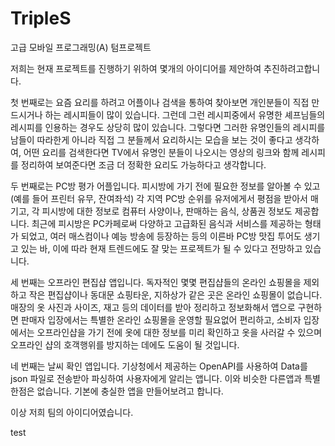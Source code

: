 # TripleS

고급 모바일 프로그래밍(A) 텀프로젝트

저희는 현재 프로젝트를 진행하기 위하여 몇개의 아이디어를 제안하여 추진하려고합니다.

첫 번째로는 요즘 요리를 하려고 어플이나 검색을 통하여 찾아보면 개인분들이 직접 만드시거나 하는 레시피들이 많이 있습니다.
그런데 그런 레시피중에서 유명한 셰프님들의 레시피를 인용하는 경우도 상당히 많이 있습니다. 그렇다면 그러한 유명인들의 레시피를 남들이 따라한게 아니라 직접 그 분들께서 요리하시는 모습을 보는 것이 좋다고 생각하여, 어떤 요리를 검색한다면 TV에서 유명인 분들이 나오시는 영상의 링크와 함께 레시피를 정리하여 보여준다면 조금 더 정확한 요리도 가능하다고 생각합니다.

두 번째로는 PC방 평가 어플입니다. 피시방에 가기 전에 필요한 정보를 알아볼 수 있고 (예를 들어 프린터 유무, 잔여좌석) 각 지역 PC방 순위를 유저에게서 평점을 받아서 매기고, 각 피시방에 대한 정보로 컴퓨터 사양이나, 판매하는 음식, 상품권 정보도 제공합니다. 최근에 피시방은 PC카페로써 다양하고 고급화된 음식과 서비스를 제공하는 형태가 되었고, 여러 매스컴이나 예능 방송에 등장하는 등의 이른바 PC방 맛집 투어도 생기고 있는 바, 이에 따라 현재 트렌드에도 잘 맞는 프로젝트가 될 수 있다고 전망하고 있습니다.

세 번째는 오프라인 편집샵 앱입니다. 독자적인 몇몇 편집샵들의 온라인 쇼핑몰을 제외하고 작은 편집샵이나 동대문 쇼핑타운, 지하상가 같은 곳은 온라인 쇼핑몰이 없습니다. 매장의 옷 사진과 사이즈, 재고 등의 데이터를 받아 정리하고 정보화해서 앱으로 구현하면 판매자 입장에서는 특별한 온라인 쇼핑몰을 운영할 필요없어 편리하고, 소비자 입장에서는 오프라인샵을 가기 전에 옷에 대한 정보를 미리 확인하고 옷을 사러갈 수 있으며 오프라인 샵의 호객행위를 방지하는 데에도 도움이 될 것입니다.

네 번째는 날씨 확인 앱입니다. 기상청에서 제공하는 OpenAPI를 사용하여 Data를 json 파일로 전송받아 파싱하여 사용자에게 알리는 앱니다. 이와 비슷한 다른앱과 특별한점은 없습니다. 기본에 충실한 앱을 만들어보려고 합니다.

이상 저희 팀의 아이디어였습니다.


test
